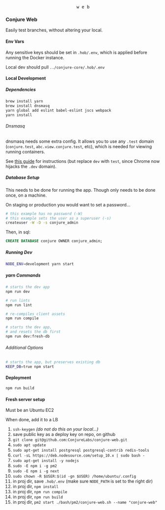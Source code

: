 <p align="center">
  <kbd>w e b</kbd>
</p>

### Conjure Web

Easily test branches, without altering your local.

#### Env Vars

Any sensitive keys should be set in `.hob/.env`, which is applied before running the Docker instance.

Local dev should pull `../conjure-core/.hob/.env`

#### Local Development

##### Dependencies

```bash
brew install yarn
brew install dnsmasq
yarn global add eslint babel-eslint jscs webpack
yarn install
```

###### Dnsmasq

dnsmasq needs some extra config. It allows you to use any `.test` domain (`conjure.test`, `abc.view.conjure.test`, etc), which is needed for viewing running containers.

See [this guide](https://passingcuriosity.com/2013/dnsmasq-dev-osx/) for instructions (but replace `dev` with `test`, since Chrome now hijacks the `.dev` domain).

##### Database Setup

This needs to be done for running the app. Though only needs to be done once, on a machine.

On staging or production you would want to set a password...

```bash
# this example has no password (-W)
# this example sets the user as a superuser (-s)
createuser -W -D -s conjure_admin
```

Then, in sql:

```sql
CREATE DATABASE conjure OWNER conjure_admin;
```

##### Running Dev

```bash
NODE_ENV=development yarn start
```

##### yarn Commands

```bash
# starts the dev app
npm run dev

# run lints
npm run lint

# re-compiles client assets
npm run compile

# starts the dev app,
# and resets the db first
npm run dev:fresh-db
```

###### Additional Options

```bash
# starts the app, but preserves existing db
KEEP_DB=true npm start
```

#### Deployment

```bash
npm run build
```

#### Fresh server setup

Must be an Ubuntu EC2

When done, add it to a LB

1. `ssh-keygen` _(do not do this on your local...)_
2. save public key as a deploy key on repo, on github
3. `git clone git@github.com:ConjureLabs/conjure-web.git`
4. `sudo apt update`
5. `sudo apt-get install postgresql postgresql-contrib redis-tools`
6. `curl -sL https://deb.nodesource.com/setup_10.x | sudo bash -`
7. `sudo apt-get install -y nodejs`
8. `sudo -E npm i -g pm2`
9. `sudo -E npm i -g next`
10. `sudo chown -R $USER:$(id -gn $USER) /home/ubuntu/.config `
11. in proj dir, save `.hob/.env` (make sure `NODE_PATH` is set to the right dir)
12. in proj dir, `npm install`
13. in proj dir, `npm run compile`
14. in proj dir, `npm run build`
15. in proj dir, `pm2 start ./bash/pm2/conjure-web.sh --name "conjure-web"`
